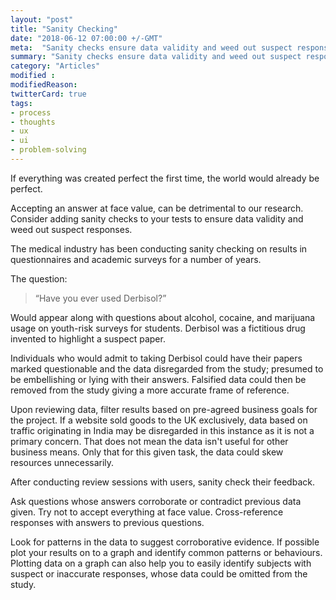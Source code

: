 ```yaml
---
layout: "post"
title: "Sanity Checking"
date: "2018-06-12 07:00:00 +/-GMT"
meta:  "Sanity checks ensure data validity and weed out suspect responses"
summary: "Sanity checks ensure data validity and weed out suspect responses"
category: "Articles"
modified :
modifiedReason:
twitterCard: true
tags:
- process
- thoughts
- ux
- ui
- problem-solving
---
```


If everything was created perfect the first time, the world would already be perfect.

Accepting an answer at face value, can be detrimental to our research. Consider adding sanity checks to your tests to ensure data validity and weed out suspect responses.

The medical industry has been conducting sanity checking on results in questionnaires and academic surveys for a number of years.

The question:

> “Have you ever used Derbisol?”

Would appear along with questions about alcohol, cocaine, and marijuana usage on youth-risk surveys for students. Derbisol was a fictitious drug invented to highlight a suspect paper.

Individuals who would admit to taking Derbisol could have their papers marked questionable and the data disregarded from the study; presumed to be embellishing or lying with their answers. Falsified data could then be removed from the study giving a more accurate frame of reference.

Upon reviewing data, filter results based on pre-agreed business goals for the project. If a website sold goods to the UK exclusively, data based on traffic originating in India may be disregarded in this instance as it is not a primary concern. That does not mean the data isn't useful for other business means. Only that for this given task, the data could skew resources unnecessarily.

After conducting review sessions with users, sanity check their feedback.

Ask questions whose answers corroborate or contradict previous data given. Try not to accept everything at face value. Cross-reference responses with answers to previous questions.

Look for patterns in the data to suggest corroborative evidence. If possible plot your results on to a graph and identify common patterns or behaviours. Plotting data on a graph can also help you to easily identify subjects with suspect or inaccurate responses, whose data could be omitted from the study.
